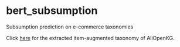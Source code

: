 # bert_subsumption
Subsumption prediction on e-commerce taxonomies

Click [here](https://drive.google.com/drive/folders/1HBxaNTjNh7JttlwC2i5hdI5bhsbhsCB3?usp=sharing) for the extracted item-augmented taxonomy of AliOpenKG.
